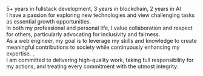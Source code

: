 

5+ years in fullstack development, 3 years in blockchain, 2 years in AI <br>
I have a passion for exploring new technologies and view challenging tasks as essential growth opportunities. <br>
In both my professional and personal life, I value collaboration and respect for others, particularly advocating for inclusivity and fairness. <br>
As a web engineer, my goal is to leverage my skills and knowledge to create meaningful contributions to society while continuously enhancing my expertise.  ,<br>
I am committed to delivering high-quality work, taking full responsibility for my actions, and treating every commitment with the utmost integrity.<br>
